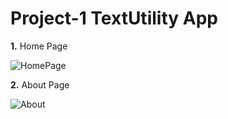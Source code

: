 
# Project-1 TextUtility App
**1.** Home Page

![HomePage](https://user-images.githubusercontent.com/68686051/215076288-e3f5be55-afb4-4f26-9a2e-225e1da4d52a.png)

**2.** About Page


 ![About](https://user-images.githubusercontent.com/68686051/215076336-231597b9-7dd8-4446-8b69-7dd14a9a8062.png)


